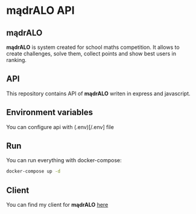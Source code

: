 # mądrALO API

## mądrALO

**mądrALO** is system created for school maths competition. It allows to create challenges, solve them, collect points and show best users in ranking.

## API

This repository contains API of **mądrALO** writen in express and javascript.

## Environment variables

You can configure api with (.env)[/.env] file

## Run

You can run everything with docker-compose:

```sh
docker-compose up -d
```

## Client

You can find my client for **mądrALO** [here](https://github.com/JakubZojdzik/madrALO-client)
